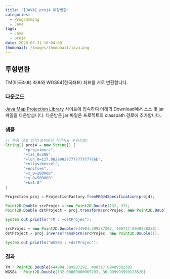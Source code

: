 ```yaml
---
title: '[JAVA] proj4 투형변환'
categories:
  - Programming
  - Java
tags:
  - Java
  - proj4
date: 2020-07-31 10:04:39
thumbnail: /images/thumbnail/java.png
---
```


## 투형변환

TM(미국좌표) 좌표와 WGS84(한국좌표) 좌표를 서로 변환합니다.

### 다운로드

[Java Map Projection Library](http://www.jhlabs.com/java/maps/proj/) 사이트에 접속하여 아래의 Download에서 소스 및 jar 파일을 다운받습니다. 다운받은 jar 파일은 프로젝트의 classpath 경로에 추가합니다.

### 샘플

```java
// 투형 정보 입력(중부원점 직각좌표 투형정보)
String[] proj4 = new String[] {
        "+proj=tmerc",
        "+lat_0=38N",
        "+lon_0=127.00289027777777777776E",
        "+ellps=bessel",
        "+units=m",
        "+x_0=200000",
        "+y_0=500000",
        "+k=1.0"
}

Projection proj = ProjectionFactory.fromPROJ4Specification(proj4);

Point2D.Double srcProjec = new Point2D.Double(132, 37);
Point2D.Double dstProject = proj.transform(srcProjec, new Point2D.Double());

System.out.println("TM : +dstProjec");

srcProjec = new Point2D.Double(644904.399587292, 400717.8948938238);
dstProject = proj.inverseTransForm(srcProjec, new Point2D.Double());

System.out.println("WGS84 : +dstProjec");
```

### 결과

```java
TM : Point2D.Double[644904.399587292, 400717.8948938238]
WGS84 : Point2D.Double[132.00000000065793, 36.999999999128526]
```
